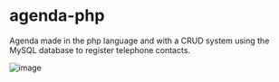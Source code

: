 # agenda-php
Agenda made in the php language and with a CRUD system using the MySQL database to register telephone contacts.

![image](https://user-images.githubusercontent.com/85316618/209716807-9393e038-f0f8-45ba-8888-199d18ba39fb.png)
